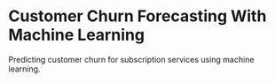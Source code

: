 # Customer Churn Forecasting With Machine Learning
Predicting customer churn for subscription services using machine learning.
